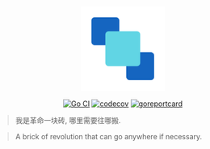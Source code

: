<div align="center" style="text-align: center">
  <img src="logo.png" width="33%">
</div>

<div align="center">

[![Go CI](https://github.com/evercyan/brick/actions/workflows/main.yml/badge.svg)](https://github.com/evercyan/brick/actions/workflows/main.yml)
[![codecov](https://codecov.io/gh/evercyan/brick/branch/master/graph/badge.svg)](https://codecov.io/gh/evercyan/brick)
[![goreportcard](https://goreportcard.com/badge/github.com/evercyan/brick)](https://goreportcard.com/report/github.com/evercyan/brick)

</div>

> 我是革命一块砖, 哪里需要往哪搬.

> A brick of revolution that can go anywhere if necessary.
